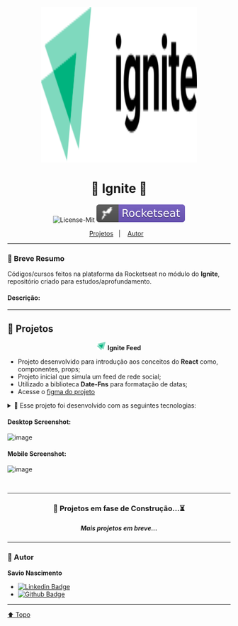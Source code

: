 <div align="center">

  <a id="top">
    <img src="./assets/ignite.svg" width="70%" height="350px">
  </a>

# 💚 Ignite 💚

![License-Mit](https://img.shields.io/badge/license-MIT-lightseagreen) <img alt="badge vscode" src="./assets/badge-rocket.svg">

  <p align="center">
    <a href="#projects">Projetos</a>&nbsp;&nbsp;&nbsp;|&nbsp;&nbsp;&nbsp;
    <a href="#autor">Autor</a>&nbsp;&nbsp;&nbsp;
  </p>
</div>

---

### 🎯 Breve Resumo

Códigos/cursos feitos na plataforma da Rocketseat no módulo do **Ignite**, repositório criado para estudos/aprofundamento.

#### Descrição:

<!-- - Landing pages, formularios, menus;
- Grid, FlexBox, Sass;
- Vários cursos e projetos próprios;
- Todos muito bem documentados;
- Consumo de apis;
- Projetos em VueJs; -->

---

## 👾 Projetos <a id="projects"></a>

<div align="center">
  <img src="./assets/logo.svg" width="20px">
  <strong>Ignite Feed</strong>
</div>

- Projeto desenvolvido para introdução aos conceitos do **React** como, componentes, props;
- Projeto inicial que simula um feed de rede social;
- Utilizado a biblioteca **Date-Fns** para formatação de datas;
- Acesse o [figma do projeto](https://www.figma.com/community/file/1113573231685349036/Ignite-Feed)

<details>
<summary>
🚀 Esse projeto foi desenvolvido com as seguintes tecnologias:  <a id="tecnologias"></a>
</summary>

<h6></h6>

[![HTML5](https://img.shields.io/badge/-HTML5-F06426?style=flat-square&logoColor=fff&logo=HTML5)](https://developer.mozilla.org/pt-BR/docs/Web/HTML)
[![CSS3](https://img.shields.io/badge/-CSS3-5DAFEF?style=flat-square&logoColor=fff&logo=CSS3)](https://developer.mozilla.org/pt-BR/docs/Web/CSS)
[![JavaScript](https://img.shields.io/badge/-JavaScript-FEAE32?style=flat-square&logoColor=fff&logo=javascript)](https://developer.mozilla.org/pt-BR/docs/Web/JavaScript)
![React](https://img.shields.io/badge/React-20232A?style=flat-square&logo=react&logoColor=61DAFB)
![Figma](https://img.shields.io/badge/-Figma-060606?style=flat&logo=Figma)

</details>

#### Desktop Screenshot:

![image](https://user-images.githubusercontent.com/77630766/127754107-9702a749-dd9c-47cb-b5cb-95743f23eefe.png)

#### Mobile Screenshot:

![image](https://user-images.githubusercontent.com/77630766/127754130-728bb2f5-42e6-4aab-8eb6-01dcb83719c6.png)

<br>

---

<div align="center">
  
### 🚧 Projetos em fase de Construção...⏳
##### Mais projetos em breve...

</div>

---

### 👤 Autor <a id="autor"></a>

**Savio Nascimento**

- [![Linkedin Badge](https://img.shields.io/badge/-SavioNascimento-blue?style=flat-square&logo=Linkedin&logoColor=white&link=https://www.linkedin.com/savio-nascimento)](https://www.linkedin.com/in/savio-nascimento/)
- [![Github Badge](https://img.shields.io/badge/savionascimentodev-24292e?style=flat&logo=Github&logoColor=white&link=https://github.com/savionascimentodev)](https://github.com/savionascimentodev)

---

[⬆️ Topo](#top)
